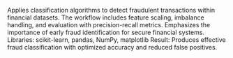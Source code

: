 Applies classification algorithms to detect fraudulent transactions within financial datasets.
The workflow includes feature scaling, imbalance handling, and evaluation with precision-recall metrics.
Emphasizes the importance of early fraud identification for secure financial systems.
Libraries: scikit-learn, pandas, NumPy, matplotlib
Result: Produces effective fraud classification with optimized accuracy and reduced false positives.
